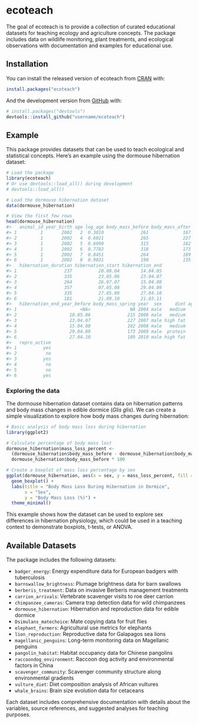 
<!-- README.md is generated from README.Rmd. Please edit that file -->

# ecoteach

<!-- badges: start -->

<!-- badges: end -->

The goal of ecoteach is to provide a collection of curated educational
datasets for teaching ecology and agriculture concepts. The package
includes data on wildlife monitoring, plant treatments, and ecological
observations with documentation and examples for educational use.

## Installation

You can install the released version of ecoteach from
[CRAN](https://CRAN.R-project.org) with:

``` r
install.packages("ecoteach")
```

And the development version from [GitHub](https://github.com/) with:

``` r
# install.packages("devtools")
devtools::install_github("username/ecoteach")
```

## Example

This package provides datasets that can be used to teach ecological and
statistical concepts. Here’s an example using the dormouse hibernation
dataset:

``` r
# Load the package
library(ecoteach)
# Or use devtools::load_all() during development
# devtools::load_all()

# Load the dormouse hibernation dataset
data(dormouse_hibernation)

# View the first few rows
head(dormouse_hibernation)
#>   animal_id year_birth age log_age body_mass_before body_mass_after
#> 1         1       2002   2  0.3010              261             167
#> 2         1       2002   4  0.6021              265             227
#> 3         1       2002   5  0.6990              315             182
#> 4         1       2002   6  0.7782              318             173
#> 5         1       2002   7  0.8451              264             189
#> 6         1       2002   8  0.9031              190             135
#>   hibernation_duration hibernation_start hibernation_end
#> 1                  237          20.08.04        14.04.05
#> 2                  335          23.05.06        23.04.07
#> 3                  264          26.07.07        15.04.08
#> 4                  357          07.05.08        29.04.09
#> 5                  335          27.05.09        27.04.10
#> 6                  181          21.09.10        21.03.11
#>   hibernation_end_year_before body_mass_spring year  sex     diet age_death
#> 1                        <NA>               NA 2004 male   medium        11
#> 2                    10.05.06              215 2006 male   medium        11
#> 3                    23.04.07              227 2007 male high fat        11
#> 4                    15.04.08              182 2008 male   medium        11
#> 5                    29.04.09              173 2009 male  protein        11
#> 6                    27.04.10              189 2010 male high fat        11
#>   repro_active
#> 1          yes
#> 2           no
#> 3          yes
#> 4           no
#> 5           no
#> 6          yes
```

### Exploring the data

The dormouse hibernation dataset contains data on hibernation patterns
and body mass changes in edible dormice (*Glis glis*). We can create a
simple visualization to explore how body mass changes during
hibernation:

``` r
# Basic analysis of body mass loss during hibernation
library(ggplot2)

# Calculate percentage of body mass lost
dormouse_hibernation$mass_loss_percent <- 
  (dormouse_hibernation$body_mass_before - dormouse_hibernation$body_mass_after) / 
  dormouse_hibernation$body_mass_before * 100

# Create a boxplot of mass loss percentage by sex
ggplot(dormouse_hibernation, aes(x = sex, y = mass_loss_percent, fill = sex)) +
  geom_boxplot() +
  labs(title = "Body Mass Loss During Hibernation in Dormice",
       x = "Sex",
       y = "Body Mass Loss (%)") +
  theme_minimal()
```

This example shows how the dataset can be used to explore sex
differences in hibernation physiology, which could be used in a teaching
context to demonstrate boxplots, t-tests, or ANOVA.

## Available Datasets

The package includes the following datasets:

- `badger_energy`: Energy expenditure data for European badgers with
  tuberculosis
- `barnswallow_brightness`: Plumage brightness data for barn swallows
- `berberis_treatment`: Data on invasive Berberis management treatments
- `carrion_arrivals`: Vertebrate scavenger visits to roe deer carrion
- `chimpanzee_cameras`: Camera trap detection data for wild chimpanzees
- `dormouse_hibernation`: Hibernation and reproduction data for edible
  dormice
- `Dsimulans_matechoice`: Mate copying data for fruit flies
- `elephant_farmers`: Agricultural use metrics for elephants
- `lion_reproduction`: Reproductive data for Galapagos sea lions
- `magellanic_penguins`: Long-term monitoring data on Magellanic
  penguins
- `pangolin_habitat`: Habitat occupancy data for Chinese pangolins
- `raccoondog_environment`: Raccoon dog activity and environmental
  factors in China
- `scavenger_community`: Scavenger community structure along
  environmental gradients
- `vulture_diet`: Diet composition analysis of African vultures
- `whale_brains`: Brain size evolution data for cetaceans

Each dataset includes comprehensive documentation with details about the
variables, source references, and suggested analyses for teaching
purposes.
